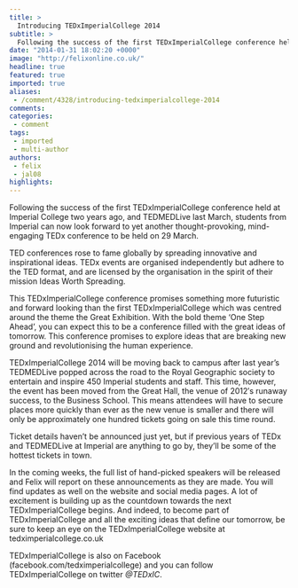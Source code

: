 ```yaml
---
title: >
  Introducing TEDxImperialCollege 2014
subtitle: >
  Following the success of the first TEDxImperialCollege conference held at Imperial College two years ago, and TEDMEDLive last March, students from Imperial can now look forward to yet another thought-provoking, mind-engaging TEDx conference to be held on 29 March.
date: "2014-01-31 18:02:20 +0000"
image: "http://felixonline.co.uk/"
headline: true
featured: true
imported: true
aliases:
 - /comment/4328/introducing-tedximperialcollege-2014
comments:
categories:
 - comment
tags:
 - imported
 - multi-author
authors:
 - felix
 - jal08
highlights:
---
```


Following the success of the first TEDxImperialCollege conference held at Imperial College two years ago, and TEDMEDLive last March, students from Imperial can now look forward to yet another thought-provoking, mind-engaging TEDx conference to be held on 29 March.

TED conferences rose to fame globally by spreading innovative and inspirational ideas. TEDx events are organised independently but adhere to the TED format, and are licensed by the organisation in the spirit of their mission Ideas Worth Spreading.

This TEDxImperialCollege conference promises something more futuristic and forward looking than the first TEDxImperialCollege which was centred around the theme the Great Exhibition. With the bold theme ‘One Step Ahead’, you can expect this to be a conference filled with the great ideas of tomorrow. This conference promises to explore ideas that are breaking new ground and revolutionising the human experience.

TEDxImperialCollege 2014 will be moving back to campus after last year’s TEDMEDLive popped across the road to the Royal Geographic society to entertain and inspire 450 Imperial students and staff. This time, however, the event has been moved from the Great Hall, the venue of 2012′s runaway success, to the Business School. This means attendees will have to secure places more quickly than ever as the new venue is smaller and there will only be approximately one hundred tickets going on sale this time round.

Ticket details haven’t be announced just yet, but if previous years of TEDx and TEDMEDLive at Imperial are anything to go by, they’ll be some of the hottest tickets in town.

In the coming weeks, the full list of hand-picked speakers will be released and Felix will report on these announcements as they are made. You will find updates as well on the website and social media pages. A lot of excitement is building up as the countdown towards the next TEDxImperialCollege begins. And indeed, to become part of TEDxImperialCollege and all the exciting ideas that define our tomorrow, be sure to keep an eye on the TEDxImperialCollege website at tedximperialcollege.co.uk

TEDxImperialCollege is also on Facebook (facebook.com/tedximperialcollege) and you can follow TEDxImperialCollege on twitter _@TEDxIC_.
